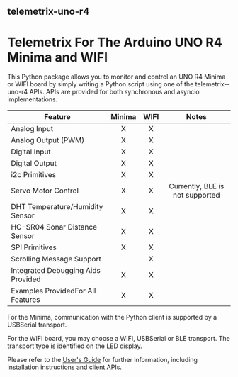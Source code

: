 ## telemetrix-uno-r4

# Telemetrix For The Arduino UNO R4 Minima and WIFI


This Python package allows you to monitor and control an UNO R4 Minima or 
WIFI board by simply writing a Python script using one of the telemetrix--uno-r4 APIs.
APIs are provided for both synchronous and asyncio implementations.

| Feature                            | Minima | WIFI |              Notes              |
|------------------------------------|:------:|:----:|:-------------------------------:|
| Analog Input                       |   X    |  X   |                                 |
| Analog Output (PWM)                |   X    |  X   |                                 |
| Digital Input                      |   X    |  X   |                                 |
| Digital Output                     |   X    |  X   |                                 |
| i2c Primitives                     |   X    |  X   |                                 |
| Servo Motor Control                |   X    |  X   | Currently, BLE is not supported |
| DHT Temperature/Humidity Sensor    |   X    |  X   |                                 |
| HC-SR04 Sonar Distance Sensor      |   X    |  X   |                                 |
| SPI Primitives                     |   X    |  X   |                                 |
| Scrolling Message Support          |        |  X   |                                 |
| Integrated Debugging Aids Provided |   X    |  X   |                                 |
| Examples ProvidedFor All Features  |   X    |  X   |                                 |

For the Minima, communication with the Python client is supported by a USBSerial 
transport.

For the WIFI board, you may choose a WIFI, USBSerial or BLE transport. The transport 
type is identified on the LED display.

Please refer to the [User's Guide](https://mryslab.github.io/telemetrix-uno-r4/) for further information, including installation 
instructions and client APIs.

